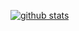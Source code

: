 [![github stats](https://github-readme-stats.vercel.app/api?username=d-h-k)](https://github.com/d-h-k/github-readme-stats)
